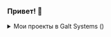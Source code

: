 ### Привет! 👋

<details>
<summary>Мои проекты в Galt Systems ()</summary>

1. [Goods-On-Time-B24](https://github.com/Fence2/Goods-On-Time-B24) - Получение статусов заказов в Деловых Линиях
2. [get-kpi-b24](https://github.com/Fence2/get-kpi-b24) - Получение KPI сотрудников в Битрикс24
3. [Planner24](https://github.com/Fence2/Planner24) - Помощник написания рабочих отчетов в Битрикс24
4. [rpa_getter](https://github.com/Fence2/rpa_getter) - Выгрузка идей из роботизаций в Битрикс24
5. [Goods-On-Time-B24-Helper](https://github.com/Fence2/Goods-On-Time-B24-Helper) - Помощник для логиста
6. [data_representation_GS](https://github.com/Fence2/data_representation_GS) - Нормализация данных с парсинга конкурентов
7. [Change_leads_source](https://github.com/Fence2/Change_leads_source) - Чистка старых и создание новых источников CRM
8. [Used-servers_Parser](https://github.com/Fence2/Used-servers_Parser) - Парсер цен конкурента ServerMall
9. [parser_data_to_galtsystems](https://github.com/Fence2/parser_data_to_galtsystems) - Сопоставление данных с парсинга с данными отдела закупок
10. [ITTELO-parser](https://github.com/Fence2/ITTELO-parser) - Парсер цен конкурента ITTELO
11. [Notify_all](https://github.com/Fence2/Notify_all) - Двойное уведомление сотрудников о новой ОргПолитике в Битрикс24
12. [galtsystems_sources_repair](https://github.com/Fence2/galtsystems_sources_repair) - Чистка старых и создание новых источников CRM
13. [JSON_Analys_GaltSystems](https://github.com/Fence2/JSON_Analys_GaltSystems) - Анализ выгрузок товаров JSON из 1С
14. [WestComp-parser](https://github.com/Fence2/WestComp-parser) - Парсер цен конкурента WestComp
15. [LeadTemperature](https://github.com/Fence2/LeadTemperature) - Установки температуры лидов в лидах и сделках в CRM
16. [GaltGroupBot](https://github.com/Fence2/GaltGroupBot) - Битрикс24 PHP бот для связки чатов на разных порталах Б24.
17. [IndoLeads](https://github.com/Fence2/IndoLeads) - API получение лидов из Tokopedia
18. [ServerGate-parser](https://github.com/Fence2/ServerParse) - Парсер цен конкурента ServerGate
19. [NordServer-parser](https://github.com/Fence2/ServerParse) - Парсер цен конкурента NordServer
20. [Marketplace_leads_from_email](https://github.com/Fence2/Marketplace_leads_from_email) - Лиды с маркетплейсов филиала refgroup
21. [GS-Companies-value](https://github.com/Fence2/GS-Companies-value) - Прибыль с компаний в Б24 для Яндекс.Аудитории
22. [Checko_export](https://github.com/Fence2/Checko_export) - Получение контактной информации по ИНН компаний из сервиса Checko
23. [galtcoin-report](https://github.com/Fence2/galtcoin-report) - Создание и отправка GaltCoin отчетов сотрудникам
24. [TGBot_ChatGPT](https://github.com/Fence2/TGBot_ChatGPT) - Телеграм бот с интеграцией в ChatGPT
25. [ChatGPT_PHPBot](https://github.com/Fence2/ChatGPT_PHPBot) - Битрикс24 PHP бот для связи с GPT по API
26. [PurReqBuilder](https://github.com/Fence2/PurReqBuilder) - Конфигуратор запросов для отдела закупок
27. [ServerParse](https://github.com/Fence2/ServerParse) - Парсеры цен конкурентов
28. [Sale-Server -> ServerParse](https://github.com/Fence2/ServerParse) - Парсер Sale-Server
29. [B24-Retention](https://github.com/Fence2/B24-Retention) - Получение показателя Retention из сделок в CRM
30. [Shop-nag -> ServerParse](https://github.com/Fence2/ServerParse) - Парсер Shop-nag
31. [Bitrix24_calls](https://github.com/Fence2/Bitrix24_calls) - Выгрузка звонков из Б24 в Тинькофф
32. [GS-Clearing-CRM-fields](https://github.com/Fence2/GS-Clearing-CRM-fields) - Очистка полей CRM
33. [DeleteChatMembers](https://github.com/Fence2/DeleteChatMembers) - Массовое исключение сотрудников из групповых чатов
34. [1C_Bitrix_Partners_Parser](https://github.com/Fence2/1C_Bitrix_Partners_Parser) - Парсер партнеров 1С-Битрикс
35. [Photo-Convert-For-1C-Upload](https://github.com/Fence2/Photo-Convert-For-1C-Upload) - Корректировка фото товаров по JSON массиву
</details>
